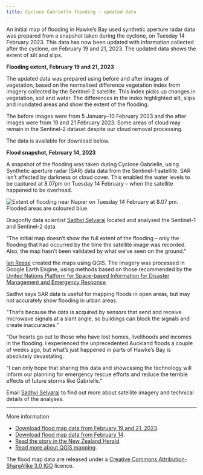 ```yaml
---
title: Cyclone Gabrielle flooding - updated data
---
```


An initial map of flooding in Hawke’s Bay used synthetic aperture radar data was prepared from a snapshot taken during the cyclone, on Tuesday 14 February 2023. This data has now been updated with information collected after the cyclone, on February 19 and 21, 2023. The updated data shows the extent of silt and slips.  

<!--more-->

**Flooding extent, February 19 and 21, 2023**

The updated data was prepared using before and after images of vegetation, based on the normalised difference vegetation index from imagery collected by the Sentinel-2 satellite. This index picks up changes in vegetation, soil and water. The differences in the index highlighted silt, slips and inundated areas and show the extent of the flooding.

The before images were from 5 January–10 February 2023 and the after images were from 19 and 21 February 2023. Some areas of cloud may remain in the Sentinel-2 dataset despite our cloud removal processing.

The data is available for download below.

**Flood snapshot, February 14, 2023**

A snapshot of the flooding was taken during Cyclone Gabrielle, using Synthetic aperture radar (SAR) data data from the Sentinel-1 satellite. SAR isn’t affected by darkness or cloud cover. This enabled the water levels to be captured at 8.07pm on Tuesday 14 February – when the satellite happened to be overhead.

![Extent of flooding near Napier on Tuesday 14 February at 8.07 pm. Flooded areas are coloured blue.](/news/2023-02-17-cyclone-gabrielle/napier-flooding.jpg)

Dragonfly data scientist [Sadhvi Selvaraj](/people/selvaraj-sadhvi.html) located and analysed the Sentinel-1 and Sentinel-2 data.

“The initial map doesn’t show the full extent of the flooding – only the flooding that had occurred by the time the satellite image was recorded. Also, the map hasn’t been validated by what we’ve seen on the ground.”

[Ian Reese](/people/reese-ian.html) created the maps using QGIS. The imagery was processed in Google Earth Engine, using methods based on those recommended by the [United Nations Platform for Space-based Information for Disaster Management and Emergency Response](https://www.unoosa.org/oosa/en/ourwork/un-spider/index.html).

Sadhvi says SAR data is useful for mapping floods in open areas, but may not accurately show flooding in urban areas.

"That’s because the data is acquired by sensors that send and receive microwave signals at a slant angle, so buildings can block the signals and create inaccuracies.”

“Our hearts go out to those who have lost homes, livelihoods and incomes in the flooding. I experienced the unprecedented Auckland floods a couple of weeks ago, but what’s just happened in parts of Hawke’s Bay is absolutely devastating.

"I can only hope that sharing this data and showcasing the technology will inform our planning for emergency rescue efforts and reduce the terrible effects of future storms like Gabrielle.”

Email [Sadhvi Selvaraj](mailto:sadhvi@dragonfly.co.nz) to find out more about satellite imagery and technical details of the analyses.

---
More information

* [Download flood map data from February 19 and 21, 2023](https://files.dragonfly.co.nz/data/hawkes-bay-flood/hawkes-bay-flood-silt-slip-2023-02-21.zip).
* [Download flood map data from February 14](https://files.dragonfly.co.nz/data/hawkes-bay-flood/hawkes-bay-flood-2023-02-14.zip).
* [Read the story in the New Zealand Herald](https://www.nzherald.co.nz/nz/cyclone-gabrielle-floods-first-satellite-images-shows-extent-of-hawkes-bay-flooding/TX5QMIEM2JBRTKSH5PKTTECTSE/).
* [Read more about QGIS mapping](news/2023-01-17-web-mapping-software.html).

The flood map data are released under a [Creative Commons Attribution-ShareAlike 3.0 IGO](https://creativecommons.org/licenses/by-sa/3.0/igo/) licence.
